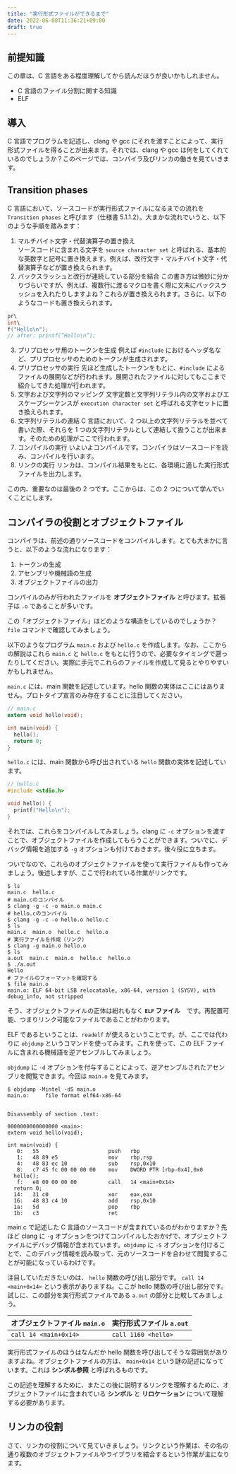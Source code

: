 ```yaml
---
title: "実行形式ファイルができるまで"
date: 2022-06-08T11:36:21+09:00
draft: true
---
```


## 前提知識

この章は、C 言語をある程度理解してから読んだほうが良いかもしれません。

- C 言語のファイル分割に関する知識
- ELF

## 導入

C 言語でプログラムを記述し、clang や gcc にそれを渡すことによって、実行形式ファイルを得ることが出来ます。それでは、clang や gcc は何をしてくれているのでしょうか？このページでは、コンパイラ及びリンカの働きを見ていきます。

## Transition phases

C 言語において、ソースコードが実行形式ファイルになるまでの流れを `Transition phases` と呼びます（仕様書 5.1.1.2）。大まかな流れでいうと、以下のような手順を踏みます：

1. マルチバイト文字・代替演算子の置き換え  
   ソースコードに含まれる文字を `source character set` と呼ばれる、基本的な英数字と記号に置き換えます。例えば、改行文字・マルチバイト文字・代替演算子などが置き換えられます。
2. バックスラッシュと改行が連続している部分を結合
   この書き方は微妙に分かりづらいですが、例えば、複数行に渡るマクロを書く際に文末にバックスラッシュを入れたりしますよね？これらが置き換えられます。さらに、以下のようなコードも置き換えられます。

```c
pr\
int\
f("Hello\n");
// after: printf(“Hello\n”);
```

3. プリプロセッサ用のトークンを生成
   例えば `#include` におけるヘッダ名など、プリプロセッサのためのトークンが生成されます。
4. プリプロセッサの実行
   先ほど生成したトークンをもとに、`#include` によるファイルの展開などが行われます。展開されたファイルに対してもここまで紹介してきた処理が行われます。
5. 文字および文字列のマッピング
   文字定数と文字列リテラル内の文字およびエスケープシーケンスが `execution character set` と呼ばれる文字セットに置き換えられます。
6. 文字列リテラルの連結
   C 言語において、2 つ以上の文字列リテラルを並べて書いた際、それらを 1 つの文字列リテラルとして連結して扱うことが出来ます。そのための処理がここで行われます。
7. コンパイルの実行
   いよいよコンパイルです。コンパイラはソースコードを読み、コンパイルを行います。
8. リンクの実行
   リンカは、コンパイル結果をもとに、各環境に適した実行形式ファイルを出力します。

この内、重要なのは最後の 2 つです。ここからは、この 2 つについて学んでいくことにします。

## コンパイラの役割とオブジェクトファイル

コンパイラは、前述の通りソースコードをコンパイルします。とても大まかに言うと、以下のような流れになります：

1. トークンの生成
2. アセンブリや機械語の生成
3. オブジェクトファイルの出力

コンパイルのみが行われたファイルを **オブジェクトファイル** と呼びます。拡張子は `.o` であることが多いです。

この「オブジェクトファイル」はどのような構造をしているのでしょうか？ `file` コマンドで確認してみましょう。

以下のようなプログラム `main.c` および `hello.c` を作成します。なお、ここからの解説はこれら `main.c` と `hello.c` をもとに行うので、必要なタイミングで遡ったりしてください。実際に手元でこれらのファイルを作成して見るとやりやすいかもしれません。

`main.c` には、main 関数を記述しています。hello 関数の実体はここにはありません。プロトタイプ宣言のみ存在することに注目してください。

```c
// main.c
extern void hello(void);

int main(void) {
  hello();
  return 0;
}
```

`hello.c` には、main 関数から呼び出されている `hello` 関数の実体を記述しています。

```c
// hello.c
#include <stdio.h>

void hello() {
  printf("Hello\n");
}
```

それでは、これらをコンパイルしてみましょう。clang に `-c` オプションを渡すことで、オブジェクトファイルを作成してもらうことができます。ついでに、デバッグ情報を追加する `-g` オプションも付けておきます。後々役に立ちます。

ついでなので、これらのオブジェクトファイルを使って実行ファイルも作ってみましょう。後述しますが、ここで行われている作業がリンクです。

```
$ ls
main.c  hello.c
# main.cのコンパイル
$ clang -g -c -o main.o main.c
# hello.cのコンパイル
$ clang -g -c -o hello.o hello.c
$ ls
main.c  main.o  hello.c  hello.o
# 実行ファイルを作成（リンク）
$ clang -g main.o hello.o
$ ls
a.out  main.c  main.o  hello.c  hello.o
$ ./a.out
Hello
# ファイルのフォーマットを確認する
$ file main.o
main.o: ELF 64-bit LSB relocatable, x86-64, version 1 (SYSV), with debug_info, not stripped
```

そう、オブジェクトファイルの正体は紛れもなく **`ELF` ファイル**　です。再配置可能、つまりリンク可能なファイルであることがわかります。

ELF であるということは、`readelf` が使えるということです。が、ここでは代わりに `objdump` というコマンドを使ってみます。これを使って、この ELF ファイルに含まれる機械語を逆アセンブルしてみましょう。

`objdump` に `-d` オプションを付与することによって、逆アセンブルされたアセンブリを閲覧できます。今回は `main.o` を見てみます。

```
$ objdump -Mintel -dS main.o
main.o:     file format elf64-x86-64


Disassembly of section .text:

0000000000000000 <main>:
extern void hello(void);

int main(void) {
   0:   55                      push   rbp
   1:   48 89 e5                mov    rbp,rsp
   4:   48 83 ec 10             sub    rsp,0x10
   8:   c7 45 fc 00 00 00 00    mov    DWORD PTR [rbp-0x4],0x0
  hello();
   f:   e8 00 00 00 00          call   14 <main+0x14>
  return 0;
  14:   31 c0                   xor    eax,eax
  16:   48 83 c4 10             add    rsp,0x10
  1a:   5d                      pop    rbp
  1b:   c3                      ret
```

main.c で記述した C 言語のソースコードが含まれているのがわかりますか？先ほど clang に `-g` オプションをつけてコンパイルしたおかげで、オブジェクトファイルにデバッグ情報が含まれています。`objdump` に `-S` オプションを付けることで、このデバッグ情報を読み取って、元のソースコードを合わせて閲覧することが可能になっているわけです。

注目していただきたいのは、 `hello` 関数の呼び出し部分です。 `call 14 <main+0x14>` という表示がありますね。ここが hello 関数の呼び出し部分です。試しに、この部分を実行形式ファイルである `a.out` の部分と比較してみましょう。

| オブジェクトファイル `main.o` | 実行形式ファイル `a.out` |
| ----------------------------- | ------------------------ |
| `call 14 <main+0x14>`         | `call 1160 <hello>`      |

実行形式ファイルのほうはなんだか hello 関数を呼び出してそうな雰囲気がありますよね。オブジェクトファイルの方は、 `main+0x14` という謎の記述になっています。これは **シンボル参照** と呼ばれるものです。

この記述を理解するために、またこの後に説明するリンクを理解するために、オブジェクトファイルに含まれている **シンボル** と **リロケーション** について理解する必要があります。

## リンカの役割

さて、リンカの役割について見ていきましょう。リンクという作業は、その名の通り複数のオブジェクトファイルやライブラリを結合するという作業が主になります。
